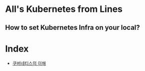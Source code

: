 # All's Kubernetes from Lines 

## How to set Kubernetes Infra on your local? 

# Index 

- [쿠버네티스의 이해]()
